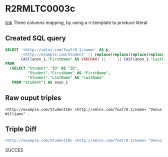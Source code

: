 # R2RMLTC0003c
[link](https://www.w3.org/TR/rdb2rdf-test-cases/#R2RMLTC0003c)
Three columns mapping, by using a rr:template to produce literal

## Created SQL query
```sql
SELECT '<http://xmlns.com/foaf/0.1/name>' AS p,
       '<http://example.com/Student' || replace(replace(replace(replace(replace(replace(CAST(anon_1."ID" AS VARCHAR), ' ', '%20'), '/', '%2F'), '(', '%28'), ')', '%29'), ',', '%2C'), ':', '%3A') || '>' AS s,
       CAST(anon_1."FirstName" AS VARCHAR) || ' ' || CAST(anon_1."LastName" AS VARCHAR) AS o
FROM
  (SELECT "Student"."ID" AS "ID",
          "Student"."FirstName" AS "FirstName",
          "Student"."LastName" AS "LastName"
   FROM "Student") AS anon_1
```

## Raw ouput triples
```
<http://example.com/Student10> <http://xmlns.com/foaf/0.1/name> "Venus Williams" .
```

## Triple Diff
```diff
<http://example.com/Student10> <http://xmlns.com/foaf/0.1/name> "Venus Williams" .
```

SUCCES